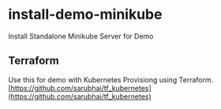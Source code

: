 # install-demo-minikube
Install Standalone Minikube Server for Demo

## Terraform
Use this for demo with Kubernetes Provisiong using Terraform.
[https://github.com/sarubhai/tf_kubernetes](https://github.com/sarubhai/tf_kubernetes)

